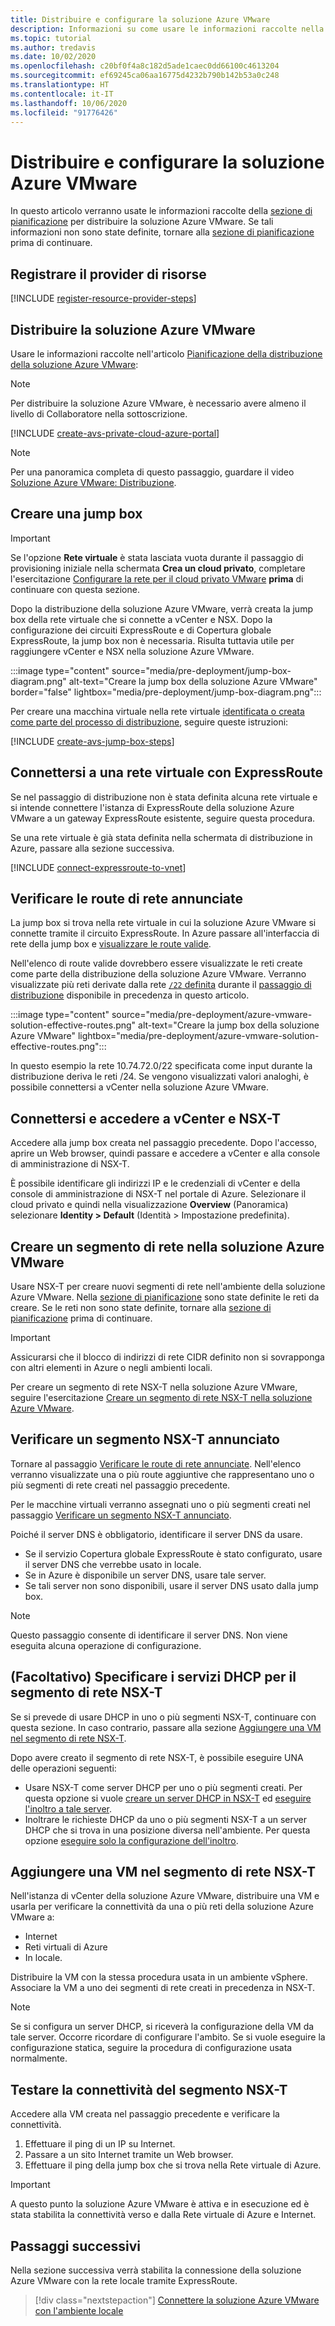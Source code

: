```yaml
---
title: Distribuire e configurare la soluzione Azure VMware
description: Informazioni su come usare le informazioni raccolte nella fase di pianificazione per distribuire il cloud privato della soluzione Azure VMware.
ms.topic: tutorial
ms.author: tredavis
ms.date: 10/02/2020
ms.openlocfilehash: c20bf0f4a8c182d5ade1caec0dd66100c4613204
ms.sourcegitcommit: ef69245ca06aa16775d4232b790b142b53a0c248
ms.translationtype: HT
ms.contentlocale: it-IT
ms.lasthandoff: 10/06/2020
ms.locfileid: "91776426"
---
```

# <a name="deploy-and-configure-azure-vmware-solution"></a>Distribuire e configurare la soluzione Azure VMware

In questo articolo verranno usate le informazioni raccolte della [sezione di pianificazione](production-ready-deployment-steps.md) per distribuire la soluzione Azure VMware. Se tali informazioni non sono state definite, tornare alla [sezione di pianificazione](production-ready-deployment-steps.md) prima di continuare.

## <a name="register-the-resource-provider"></a>Registrare il provider di risorse

[!INCLUDE [register-resource-provider-steps](includes/register-resource-provider-steps.md)]


## <a name="deploy-azure-vmware-solution"></a>Distribuire la soluzione Azure VMware

Usare le informazioni raccolte nell'articolo [Pianificazione della distribuzione della soluzione Azure VMware](production-ready-deployment-steps.md):

>[!NOTE]
>Per distribuire la soluzione Azure VMware, è necessario avere almeno il livello di Collaboratore nella sottoscrizione.

[!INCLUDE [create-avs-private-cloud-azure-portal](includes/create-private-cloud-azure-portal-steps.md)]

>[!NOTE]
>Per una panoramica completa di questo passaggio, guardare il video [Soluzione Azure VMware: Distribuzione](https://www.youtube.com/embed/1JLB3L2WDWI). 

## <a name="create-the-jump-box"></a>Creare una jump box

>[!IMPORTANT]
>Se l'opzione **Rete virtuale** è stata lasciata vuota durante il passaggio di provisioning iniziale nella schermata **Crea un cloud privato**, completare l'esercitazione [Configurare la rete per il cloud privato VMware](tutorial-configure-networking.md) **prima** di continuare con questa sezione.  

Dopo la distribuzione della soluzione Azure VMware, verrà creata la jump box della rete virtuale che si connette a vCenter e NSX. Dopo la configurazione dei circuiti ExpressRoute e di Copertura globale ExpressRoute, la jump box non è necessaria.  Risulta tuttavia utile per raggiungere vCenter e NSX nella soluzione Azure VMware.  

:::image type="content" source="media/pre-deployment/jump-box-diagram.png" alt-text="Creare la jump box della soluzione Azure VMware" border="false" lightbox="media/pre-deployment/jump-box-diagram.png":::

Per creare una macchina virtuale nella rete virtuale [identificata o creata come parte del processo di distribuzione](production-ready-deployment-steps.md#azure-virtual-network-to-attach-azure-vmware-solution), seguire queste istruzioni: 

[!INCLUDE [create-avs-jump-box-steps](includes/create-jump-box-steps.md)]

## <a name="connect-to-a-virtual-network-with-expressroute"></a>Connettersi a una rete virtuale con ExpressRoute

Se nel passaggio di distribuzione non è stata definita alcuna rete virtuale e si intende connettere l'istanza di ExpressRoute della soluzione Azure VMware a un gateway ExpressRoute esistente, seguire questa procedura.

Se una rete virtuale è già stata definita nella schermata di distribuzione in Azure, passare alla sezione successiva.

[!INCLUDE [connect-expressroute-to-vnet](includes/connect-expressroute-vnet.md)]

## <a name="verify-network-routes-advertised"></a>Verificare le route di rete annunciate

La jump box si trova nella rete virtuale in cui la soluzione Azure VMware si connette tramite il circuito ExpressRoute.  In Azure passare all'interfaccia di rete della jump box e [visualizzare le route valide](../virtual-network/manage-route-table.md#view-effective-routes).

Nell'elenco di route valide dovrebbero essere visualizzate le reti create come parte della distribuzione della soluzione Azure VMware. Verranno visualizzate più reti derivate dalla rete [`/22` definita](production-ready-deployment-steps.md#ip-address-segment) durante il [passaggio di distribuzione](#deploy-azure-vmware-solution) disponibile in precedenza in questo articolo.

:::image type="content" source="media/pre-deployment/azure-vmware-solution-effective-routes.png" alt-text="Creare la jump box della soluzione Azure VMware" lightbox="media/pre-deployment/azure-vmware-solution-effective-routes.png":::

In questo esempio la rete 10.74.72.0/22 specificata come input durante la distribuzione deriva le reti /24.  Se vengono visualizzati valori analoghi, è possibile connettersi a vCenter nella soluzione Azure VMware.

## <a name="connect-and-sign-in-to-vcenter-and-nsx-t"></a>Connettersi e accedere a vCenter e NSX-T

Accedere alla jump box creata nel passaggio precedente. Dopo l'accesso, aprire un Web browser, quindi passare e accedere a vCenter e alla console di amministrazione di NSX-T.  

È possibile identificare gli indirizzi IP e le credenziali di vCenter e della console di amministrazione di NSX-T nel portale di Azure.  Selezionare il cloud privato e quindi nella visualizzazione **Overview** (Panoramica) selezionare **Identity > Default** (Identità > Impostazione predefinita). 

## <a name="create-a-network-segment-on-azure-vmware-solution"></a>Creare un segmento di rete nella soluzione Azure VMware

Usare NSX-T per creare nuovi segmenti di rete nell'ambiente della soluzione Azure VMware.  Nella [sezione di pianificazione](production-ready-deployment-steps.md) sono state definite le reti da creare.  Se le reti non sono state definite, tornare alla [sezione di pianificazione](production-ready-deployment-steps.md) prima di continuare.

>[!IMPORTANT]
>Assicurarsi che il blocco di indirizzi di rete CIDR definito non si sovrapponga con altri elementi in Azure o negli ambienti locali.  

Per creare un segmento di rete NSX-T nella soluzione Azure VMware, seguire l'esercitazione [Creare un segmento di rete NSX-T nella soluzione Azure VMware](tutorial-nsx-t-network-segment.md).

## <a name="verify-advertised-nsx-t-segment"></a>Verificare un segmento NSX-T annunciato

Tornare al passaggio [Verificare le route di rete annunciate](#verify-network-routes-advertised). Nell'elenco verranno visualizzate una o più route aggiuntive che rappresentano uno o più segmenti di rete creati nel passaggio precedente.  

Per le macchine virtuali verranno assegnati uno o più segmenti creati nel passaggio [Verificare un segmento NSX-T annunciato](#verify-advertised-nsx-t-segment).  

Poiché il server DNS è obbligatorio, identificare il server DNS da usare.  

- Se il servizio Copertura globale ExpressRoute è stato configurato, usare il server DNS che verrebbe usato in locale.  
- Se in Azure è disponibile un server DNS, usare tale server.  
- Se tali server non sono disponibili, usare il server DNS usato dalla jump box.

>[!NOTE]
>Questo passaggio consente di identificare il server DNS. Non viene eseguita alcuna operazione di configurazione.

## <a name="optional-provide-dhcp-services-to-nsx-t-network-segment"></a>(Facoltativo) Specificare i servizi DHCP per il segmento di rete NSX-T

Se si prevede di usare DHCP in uno o più segmenti NSX-T, continuare con questa sezione. In caso contrario, passare alla sezione [Aggiungere una VM nel segmento di rete NSX-T](#add-a-vm-on-the-nsx-t-network-segment).  

Dopo avere creato il segmento di rete NSX-T, è possibile eseguire UNA delle operazioni seguenti:

* Usare NSX-T come server DHCP per uno o più segmenti creati. Per questa opzione si vuole [creare un server DHCP in NSX-T](manage-dhcp.md#create-dhcp-server) ed [eseguire l'inoltro a tale server](manage-dhcp.md#create-dhcp-relay-service).
* Inoltrare le richieste DHCP da uno o più segmenti NSX-T a un server DHCP che si trova in una posizione diversa nell'ambiente. Per questa opzione [eseguire solo la configurazione dell'inoltro](manage-dhcp.md#create-dhcp-relay-service).


## <a name="add-a-vm-on-the-nsx-t-network-segment"></a>Aggiungere una VM nel segmento di rete NSX-T

Nell'istanza di vCenter della soluzione Azure VMware, distribuire una VM e usarla per verificare la connettività da una o più reti della soluzione Azure VMware a:

- Internet
- Reti virtuali di Azure
- In locale.  

Distribuire la VM con la stessa procedura usata in un ambiente vSphere.  Associare la VM a uno dei segmenti di rete creati in precedenza in NSX-T.  

>[!NOTE]
>Se si configura un server DHCP, si riceverà la configurazione della VM da tale server. Occorre ricordare di configurare l'ambito.  Se si vuole eseguire la configurazione statica, seguire la procedura di configurazione usata normalmente.

## <a name="test-the-nsx-t-segment-connectivity"></a>Testare la connettività del segmento NSX-T

Accedere alla VM creata nel passaggio precedente e verificare la connettività.

1. Effettuare il ping di un IP su Internet.
2. Passare a un sito Internet tramite un Web browser.
3. Effettuare il ping della jump box che si trova nella Rete virtuale di Azure.

>[!IMPORTANT]
>A questo punto la soluzione Azure VMware è attiva e in esecuzione ed è stata stabilita la connettività verso e dalla Rete virtuale di Azure e Internet.

## <a name="next-steps"></a>Passaggi successivi

Nella sezione successiva verrà stabilita la connessione della soluzione Azure VMware con la rete locale tramite ExpressRoute.
> [!div class="nextstepaction"]
> [Connettere la soluzione Azure VMware con l'ambiente locale](azure-vmware-solution-on-premises.md)
